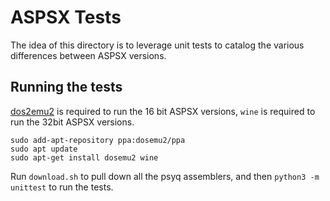 # ASPSX Tests

The idea of this directory is to leverage unit tests to catalog the various differences between ASPSX versions.


## Running the tests

[dos2emu2](https://github.com/dosemu2/dosemu2) is required to run the 16 bit ASPSX versions, `wine` is required to run the 32bit ASPSX versions.

```
sudo add-apt-repository ppa:dosemu2/ppa
sudo apt update
sudo apt-get install dosemu2 wine
```

Run `download.sh` to pull down all the psyq assemblers, and then `python3 -m unittest` to run the tests.
